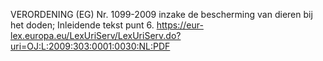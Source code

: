 VERORDENING (EG) Nr. 1099-2009 inzake de bescherming van dieren bij het doden; Inleidende tekst punt 6. https://eur-lex.europa.eu/LexUriServ/LexUriServ.do?uri=OJ:L:2009:303:0001:0030:NL:PDF